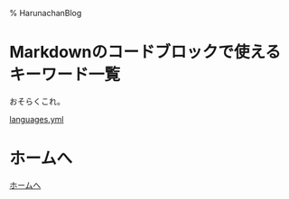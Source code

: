 % HarunachanBlog

# Markdownのコードブロックで使えるキーワード一覧

おそらくこれ。

[languages.yml](https://github.com/github/linguist/blob/master/lib/linguist/languages.yml)

# ホームへ

[ホームへ](https://harunachan.com/)

